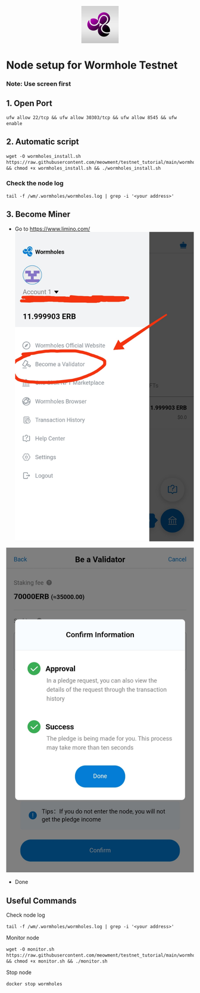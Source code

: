 <p align="center">
  <img height="100" height="auto" src="https://raw.githubusercontent.com/meowment/.github/main/images/20221003_175653.jpg">
</p>

# Node  setup for Wormhole Testnet

### Note: Use screen first

## 1. Open Port
```
ufw allow 22/tcp && ufw allow 30303/tcp && ufw allow 8545 && ufw enable
```

## 2. Automatic script
```
wget -O wormholes_install.sh https://raw.githubusercontent.com/meowment/testnet_tutorial/main/wormhole/wormholes_install.sh && chmod +x wormholes_install.sh && ./wormholes_install.sh
```

### Check the node log
```
tail -f /wm/.wormholes/wormholes.log | grep -i '<your address>'
```

## 3. Become Miner
 - Go to https://www.limino.com/
![image](https://raw.githubusercontent.com/meowment/.github/main/images/IMG_20221003_180357.jpg)

![image](https://raw.githubusercontent.com/meowment/.github/main/images/IMG_20221003_180424.jpg) 
 - Done
## Useful Commands
Check node log
```
tail -f /wm/.wormholes/wormholes.log | grep -i '<your address>'
```
Monitor node
```
wget -O monitor.sh https://raw.githubusercontent.com/meowment/testnet_tutorial/main/wormhole/monitor.sh && chmod +x monitor.sh && ./monitor.sh
```
Stop node
```
docker stop wormholes
```
